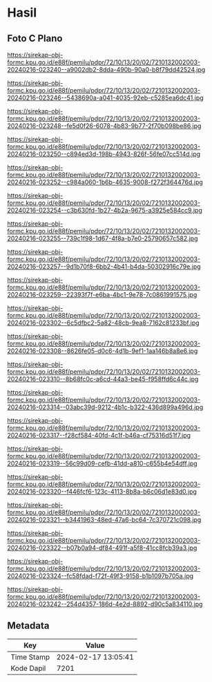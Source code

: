 # Hasil

## Foto C Plano

https://sirekap-obj-formc.kpu.go.id/e88f/pemilu/pdpr/72/10/13/20/02/7210132002003-20240216-023240--a9002db2-8dda-490b-90a0-b8f79dd42524.jpg

https://sirekap-obj-formc.kpu.go.id/e88f/pemilu/pdpr/72/10/13/20/02/7210132002003-20240216-023246--5438690a-a041-4035-92eb-c5285ea6dc41.jpg

https://sirekap-obj-formc.kpu.go.id/e88f/pemilu/pdpr/72/10/13/20/02/7210132002003-20240216-023248--fe5d0f26-6078-4b83-9b77-2f70b098be86.jpg

https://sirekap-obj-formc.kpu.go.id/e88f/pemilu/pdpr/72/10/13/20/02/7210132002003-20240216-023250--c894ed3d-198b-4943-826f-56fe07cc514d.jpg

https://sirekap-obj-formc.kpu.go.id/e88f/pemilu/pdpr/72/10/13/20/02/7210132002003-20240216-023252--c984a060-1b6b-4635-9008-f272f364476d.jpg

https://sirekap-obj-formc.kpu.go.id/e88f/pemilu/pdpr/72/10/13/20/02/7210132002003-20240216-023254--c3b630fd-1b27-4b2a-9675-a3925e584cc9.jpg

https://sirekap-obj-formc.kpu.go.id/e88f/pemilu/pdpr/72/10/13/20/02/7210132002003-20240216-023255--739c1f98-1d67-4f8a-b7e0-25790657c582.jpg

https://sirekap-obj-formc.kpu.go.id/e88f/pemilu/pdpr/72/10/13/20/02/7210132002003-20240216-023257--9d1b70f8-6bb2-4b41-b4da-50302916c79e.jpg

https://sirekap-obj-formc.kpu.go.id/e88f/pemilu/pdpr/72/10/13/20/02/7210132002003-20240216-023259--22393f7f-e6ba-4bc1-9e78-7c0861991575.jpg

https://sirekap-obj-formc.kpu.go.id/e88f/pemilu/pdpr/72/10/13/20/02/7210132002003-20240216-023302--6c5dfbc2-5a82-48cb-9ea8-7162c81233bf.jpg

https://sirekap-obj-formc.kpu.go.id/e88f/pemilu/pdpr/72/10/13/20/02/7210132002003-20240216-023308--8626fe05-d0c6-4d1b-9ef1-1aa146b8a8e6.jpg

https://sirekap-obj-formc.kpu.go.id/e88f/pemilu/pdpr/72/10/13/20/02/7210132002003-20240216-023310--8b68fc0c-a6cd-44a3-be45-f958ffd6c44c.jpg

https://sirekap-obj-formc.kpu.go.id/e88f/pemilu/pdpr/72/10/13/20/02/7210132002003-20240216-023314--03abc39d-9212-4b1c-b322-436d899a496d.jpg

https://sirekap-obj-formc.kpu.go.id/e88f/pemilu/pdpr/72/10/13/20/02/7210132002003-20240216-023317--f28cf584-40fd-4c1f-b46a-cf75316d51f7.jpg

https://sirekap-obj-formc.kpu.go.id/e88f/pemilu/pdpr/72/10/13/20/02/7210132002003-20240216-023319--56c99d09-cefb-41dd-a810-c655b4e54dff.jpg

https://sirekap-obj-formc.kpu.go.id/e88f/pemilu/pdpr/72/10/13/20/02/7210132002003-20240216-023320--f446fcf6-123c-4113-8b8a-b6c06d1e83d0.jpg

https://sirekap-obj-formc.kpu.go.id/e88f/pemilu/pdpr/72/10/13/20/02/7210132002003-20240216-023321--b3441963-48ed-47a6-bc64-7c370721c098.jpg

https://sirekap-obj-formc.kpu.go.id/e88f/pemilu/pdpr/72/10/13/20/02/7210132002003-20240216-023322--b07b0a94-df84-491f-a5f8-41cc8fcb39a3.jpg

https://sirekap-obj-formc.kpu.go.id/e88f/pemilu/pdpr/72/10/13/20/02/7210132002003-20240216-023324--fc58fdad-f72f-49f3-9158-b1b1097b705a.jpg

https://sirekap-obj-formc.kpu.go.id/e88f/pemilu/pdpr/72/10/13/20/02/7210132002003-20240216-023242--254d4357-186d-4e2d-8892-d90c5a834110.jpg


## Metadata

| Key        | Value               |
| ---------- | ------------------- |
| Time Stamp | 2024-02-17 13:05:41 |
| Kode Dapil | 7201                |



